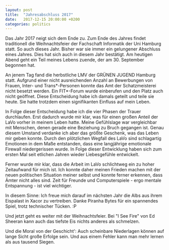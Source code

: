 ```yaml
---
layout: post
title:  "Jahresabschluss 2017"
date:   2017-12-15 20:00:00 +0200
categories: politics
---
```


Das Jahr 2017 neigt sich dem Ende zu. Zum Ende des Jahres findet
traditionell die Weihnachtsfeier der Fachschaft Informatik der Uni Hamburg
statt. So auch dieses Jahr. Bisher war sie immer ein gelungener Abschluss
eines Jahres. Dies hat sich auch in diesem Jahr bestätigt. Am heutigen Abend
geht ein Teil meines Lebens zuende, der am 30. September begonnen hat.

An jenem Tag fand die herbstliche LMV der GRÜNEN JUGEND Hamburg statt. Aufgrund
einer nicht ausreichenden Anzahl an Bewerbungen von Frauen, Inter- und 
Trans*-Personen konnte das Amt der Schatzmeisterei nicht besetzt werden. Ein
FIT*-Forum wurde einberufen und den Platz auch nicht geöffnet. Diese Entscheidung
habe ich damals geteilt und teile sie heute. Sie hatte trotzdem einen signifikanten
Einfluss auf mein Leben.

In Folge dieser Entscheidung habe ich die vier Phasen der Trauer durchlaufen.
Erst dadurch wurde mir klar, was für einen großen Anteil der LaVo vorher
in meinem Leben hatte. Meine Gefühlslage war vergleichbar mit Menschen, denen
gerade eine Beziehung zu Bruch gegangen ist. Genau diesem Umstand verdanke ich
aber das größte Geschenk, was das Leben mir geben konnte. Durch den plötzlichen
Wegfall des LaVo sind schlagartig Emotionen in dem Maße entstanden, dass eine
langjährige emotionale Firewall niedergerissen wurde. In Folge dieser Entwicklung
haben sich zum ersten Mal seit etlichen Jahren wieder Liebesgefühle entwickelt.

Ferner wurde mir klar, dass die Arbeit im LaVo schlichtweg ein zu hoher Zeitaufwand
für mich ist. Ich konnte daher meinen Frieden machen mit der neuen politischen
Situation meiner selbst und konnte ferner erkennen, dass Ämter nicht alles sind.
Zeit für Freunde und Computerspiele - ergo mentale Entspannung - ist viel wichtiger.

In diesem Sinne: Ich freue mich darauf im nächsten Jahr die Albs aus ihrem 
Eispalast in Xacor zu vertreiben. Danke Piranha Bytes für ein spannendes
Spiel, trotz technischer Tücken. :P

Und jetzt geht es weiter mit der Weihnachtsfeier. Bei "I See Fire" von Ed
Sheeran kann auch das tiefste Eis nichts anderes als schmelzen.

Und die Moral von der Geschicht': Auch scheinbare Niederlagen können auf lange
Sicht große Erfolge sein. Und aus einem Fehler kann man mehr lernen als aus
tausend Siegen.
